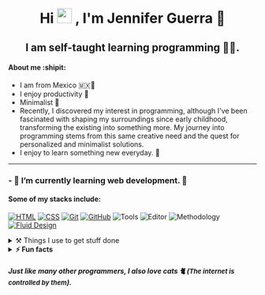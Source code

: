 <h1 align="center">Hi <img src="https://raw.githubusercontent.com/iampavangandhi/iampavangandhi/master/gifs/Hi.gif" width="30px"> , I'm Jennifer Guerra 🚀</h1>
<h2 align="center">I am self-taught learning programming 👩‍💻.</h2>
<h4>About me :shipit: </h4>


* I am from Mexico 🇲🇽🌮
* I enjoy productivity 🎯
* Minimalist 🌿
* Recently, I discovered my interest in programming, although I've been fascinated with shaping my surroundings since early childhood, transforming the existing into something more. My journey into programming stems from this same creative need and the quest for personalized and minimalist solutions.
* I enjoy to learn something new everyday. 🚀


---
### - 🌱 I’m currently learning web development. 🔭

#### Some of my stacks include:

[![HTML](https://img.shields.io/badge/HTML-E34F26?style=for-the-badge&logo=html5&logoColor=white&labelColor=transparent)](https://simpleicons.org/icons/html5)
[![CSS](https://img.shields.io/badge/CSS-1572B6?style=for-the-badge&logo=css3&logoColor=white&labelColor=transparent)](https://simpleicons.org/icons/css3)
[![Git](https://img.shields.io/badge/Git-F05032?style=for-the-badge&logo=git&logoColor=white&labelColor=transparent)](https://simpleicons.org/icons/git)
[![GitHub](https://img.shields.io/badge/GitHub-181717?style=for-the-badge&logo=github&logoColor=white&labelColor=transparent)](https://simpleicons.org/icons/github)
![Tools](https://img.shields.io/badge/Tools-Terminal-informational?style=flat&logoColor=white&color=2bbc8a)
![Editor](https://img.shields.io/badge/Editor-VSCode-informational?style=flat&logoColor=white&color=blue)
![Methodology](https://img.shields.io/badge/Methodology-BEM-informational?style=flat&logoColor=white&color=orange)
[![Fluid Design](https://img.shields.io/badge/Fluid%20Design-b19cd9?style=flat&logoColor=white)](https://img.shields.io/badge/Fluid%20Design-b19cd9?style=flat&logoColor=white)

<details>
  <summary>⚒️ Things I use to get stuff done</summary>
  	<ul>
	    <li><b>Laptop: Macbook Air M1</li>
	    <li><b>Terminal: &nbsp; <a href="https://app.warp.dev/referral/5MVWPQ">Warp</a> &nbsp;- The best terminal out there</li>
	    <li><b>Code Editor: VSCode - The best editor out there</li>
 	    <li><b>Other Tools: &nbsp; <a href="https://github.com/logseq/logseq">Logseq</a>&nbsp;(PKM), Things (Task management)</li>
	</ul>
</details>
            
<details>
  <summary>⚡️ Fun facts</summary>
    <ul>
        <li>I am left-handed 🫲</li>
        <li>I really like miniatures 🎨</li>
        <li>I love Japan 🏯🇯🇵</li>
    </ul>
</details>


##### Just like many other programmers, I also love cats 🐈 (<span style="font-size: small;">_The internet is controlled by them_</span>).

